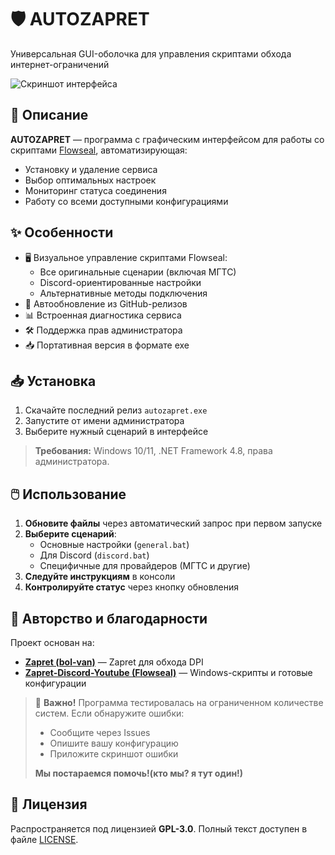 # 🛡️ AUTOZAPRET

Универсальная GUI-оболочка для управления скриптами обхода интернет-ограничений

![Скриншот интерфейса](https://github.com/user-attachments/assets/189a31f0-8e7d-4dd3-8bf2-52fa18cca559)


## 📖 Описание

**AUTOZAPRET** — программа с графическим интерфейсом для работы со скриптами [Flowseal](https://github.com/Flowseal/zapret-discord-youtube), автоматизирующая:
- Установку и удаление сервиса
- Выбор оптимальных настроек
- Мониторинг статуса соединения
- Работу со всеми доступными конфигурациями

## ✨ Особенности

- 🖥️ Визуальное управление скриптами Flowseal:
  - Все оригинальные сценарии (включая МГТС)
  - Discord-ориентированные настройки
  - Альтернативные методы подключения
- 🔄 Автообновление из GitHub-релизов
- 📊 Встроенная диагностика сервиса
- 🛠️ Поддержка прав администратора
- 📥 Портативная версия в формате exe

## 📥 Установка

1. Скачайте последний релиз `autozapret.exe`
2. Запустите от имени администратора
3. Выберите нужный сценарий в интерфейсе

> **Требования:** Windows 10/11, .NET Framework 4.8, права администратора.

## 🖱️ Использование

1. **Обновите файлы** через автоматический запрос при первом запуске
2. **Выберите сценарий**:
   - Основные настройки (`general.bat`)
   - Для Discord (`discord.bat`)
   - Специфичные для провайдеров (МГТС и другие)
3. **Следуйте инструкциям** в консоли
4. **Контролируйте статус** через кнопку обновления

## 🙏 Авторство и благодарности

Проект основан на:
- **[Zapret (bol-van)](https://github.com/bol-van/zapret)** — Zapret для обхода DPI
- **[Zapret-Discord-Youtube (Flowseal)](https://github.com/Flowseal)** — Windows-скрипты и готовые конфигурации

> 🐞 **Важно!** Программа тестировалась на ограниченном количестве систем. Если обнаружите ошибки: 
> - Сообщите через Issues
> - Опишите вашу конфигурацию
> - Приложите скриншот ошибки
> 
> **Мы постараемся помочь!(кто мы? я тут один!)**

## 📜 Лицензия

Распространяется под лицензией **GPL-3.0**. Полный текст доступен в файле [LICENSE](LICENSE).
